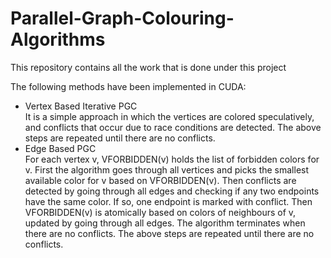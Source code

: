 # Parallel-Graph-Colouring-Algorithms
This repository contains all the work that is done under this project

The following methods have been implemented in CUDA:
- Vertex Based Iterative PGC  
    It is a simple approach in which the vertices are colored speculatively, and conflicts that occur due to race conditions are detected. The above steps are repeated until there are no conflicts.
- Edge Based PGC  
    For each vertex v, VFORBIDDEN(v) holds the list of forbidden colors for v. First the algorithm goes through all vertices and picks the smallest available color for v based on VFORBIDDEN(v). Then conflicts are detected by going through all edges and checking if any two endpoints have the same color. If so, one endpoint is marked with conflict. Then VFORBIDDEN(v) is atomically based on colors of neighbours of v, updated by going through all edges. The algorithm terminates when there are no conflicts. The above steps are repeated until there are no conflicts.
